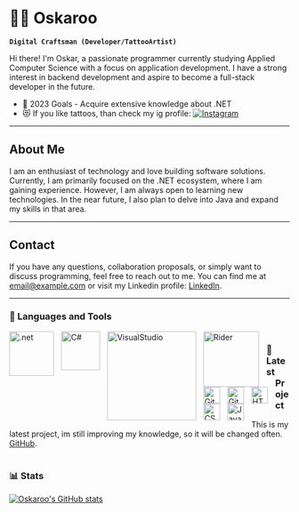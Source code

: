 # 🏄‍♂️  Oskaroo
**`Digital Craftsman (Developer/TattooArtist)`**

Hi there! I'm Oskar, a passionate programmer currently studying Applied Computer Science with a focus on application development. I have a strong interest in backend development and aspire to become a full-stack developer in the future.
- 🥅 2023 Goals - Acquire extensive knowledge about .NET
-  😻 If you like tattoos, than check my ig profile: [![Instagram](https://img.shields.io/badge/Instagram-oskarinio_-orange?logo=instagram&logoColor=white&style=flat-square)](https://www.instagram.com/oskarinio_)

---

## About Me
I am an enthusiast of technology and love building software solutions. Currently, I am primarily focused on the .NET ecosystem, where I am gaining experience. However, I am always open to learning new technologies. In the near future, I also plan to delve into Java and expand my skills in that area.

---

## Contact

If you have any questions, collaboration proposals, or simply want to discuss programming, feel free to reach out to me. You can find me at email@example.com or visit my Linkedin profile: [LinkedIn](https://www.linkedin.com/in/oskar-michalski-30b71926b/).

---

### 🧰 Languages and Tools
<img align="left" alt=".net" width="80px" style="padding-right:10px;" src="https://img.shields.io/badge/.NET-5C2D91?style=for-the-badge&logo=.net&logoColor=white"/>
<img align="left" alt="C#" width="70px" style="padding-right:10px;" src="https://img.shields.io/badge/c%23-%23239120.svg?style=for-the-badge&logo=c-sharp&logoColor=white"/>
<img align="left" alt="VisualStudio" width="160px" style="padding-right:10px;" src="https://img.shields.io/badge/Visual%20Studio-5C2D91.svg?style=for-the-badge&logo=visual-studio&logoColor=white"/>
<img align="left" alt="Rider" width="100px" style="padding-right:10px;" src="https://img.shields.io/badge/Rider-000000.svg?style=for-the-badge&logo=Rider&logoColor=white&color=black&labelColor=crimson"/>
<img align="left" alt="Git" width="30px" style="padding-right:10px;" src="https://cdn.jsdelivr.net/gh/devicons/devicon/icons/git/git-original.svg" />
<img align="left" alt="GitHub" width="30px" style="padding-right:10px;" src="https://cdn.jsdelivr.net/gh/devicons/devicon/icons/github/github-original.svg" />
<img align="left" alt="HTML" width="30px" style="padding-right:10px;" src="https://cdn.jsdelivr.net/gh/devicons/devicon/icons/html5/html5-plain.svg" />
<img align="left" alt="CSS" width="30px" style="padding-right:10px;" src="https://cdn.jsdelivr.net/gh/devicons/devicon/icons/css3/css3-plain.svg" />
<img align="left" alt="JavaScript" width="30px" style="padding-right:10px;" src="https://cdn.jsdelivr.net/gh/devicons/devicon/icons/javascript/javascript-plain.svg" />


#

### 📕 Latest Project

This is my latest project, im still improving my knowledge, so it will be changed often. [GitHub](https://github.com/Oskaroo/PhoneLink).

#

### 📊 Stats

[![Oskaroo's GitHub stats](https://github-readme-stats.vercel.app/api?username=Oskaroo)](https://github.com/anuraghazra/github-readme-stats)
